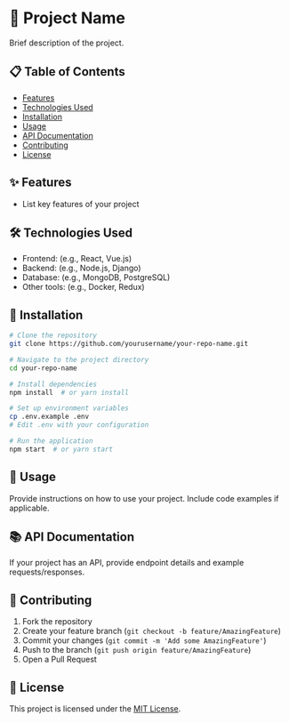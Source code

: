 # 🚀 Project Name

Brief description of the project.

## 📋 Table of Contents
- [Features](#features)
- [Technologies Used](#technologies-used)
- [Installation](#installation)
- [Usage](#usage)
- [API Documentation](#api-documentation)
- [Contributing](#contributing)
- [License](#license)

## ✨ Features
- List key features of your project

## 🛠️ Technologies Used
- Frontend: (e.g., React, Vue.js)
- Backend: (e.g., Node.js, Django)
- Database: (e.g., MongoDB, PostgreSQL)
- Other tools: (e.g., Docker, Redux)

## 🔧 Installation
```bash
# Clone the repository
git clone https://github.com/yourusername/your-repo-name.git

# Navigate to the project directory
cd your-repo-name

# Install dependencies
npm install  # or yarn install

# Set up environment variables
cp .env.example .env
# Edit .env with your configuration

# Run the application
npm start  # or yarn start
```

## 📘 Usage
Provide instructions on how to use your project. Include code examples if applicable.

## 📚 API Documentation
If your project has an API, provide endpoint details and example requests/responses.

## 🤝 Contributing
1. Fork the repository
2. Create your feature branch (`git checkout -b feature/AmazingFeature`)
3. Commit your changes (`git commit -m 'Add some AmazingFeature'`)
4. Push to the branch (`git push origin feature/AmazingFeature`)
5. Open a Pull Request

## 📄 License
This project is licensed under the [MIT License](LICENSE).